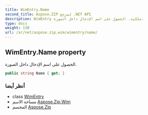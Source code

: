 ```yaml
---
title: WimEntry.Name
second_title: Aspose.ZIP لمرجع .NET API
description: WimEntry ملكية. الحصول على اسم الإدخال داخل الصورة.
type: docs
weight: 130
url: /ar/net/aspose.zip.wim/wimentry/name/
---
```

## WimEntry.Name property

الحصول على اسم الإدخال داخل الصورة.

```csharp
public string Name { get; }
```

### أنظر أيضا

* class [WimEntry](../)
* مساحة الاسم [Aspose.Zip.Wim](../../wimentry/)
* المجسم [Aspose.Zip](../../../)



